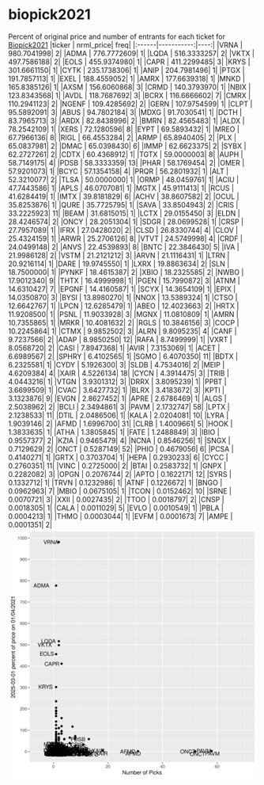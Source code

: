 # biopick2021
Percent of original price and number of entrants for each ticket for [Biopick2021](https://twitter.com/hashtag/Biopick2021)
|ticker |  nrml_price| freq|
|:------|-----------:|----:|
|VRNA   | 980.7041998|    2|
|ADMA   | 776.7772609|    1|
|LQDA   | 516.3333257|    2|
|VKTX   | 497.7586188|    2|
|EOLS   | 455.9374980|    1|
|CAPR   | 411.2299485|    3|
|KRYS   | 301.6661150|    1|
|CYTK   | 235.1738306|    1|
|ANIP   | 204.7981496|    1|
|PTGX   | 191.7857113|    1|
|EXEL   | 188.4559052|    1|
|AMRX   | 177.6639318|    1|
|MNKD   | 165.8385126|    1|
|AXSM   | 156.6060868|    3|
|CRMD   | 140.3793970|    1|
|NBIX   | 123.8343568|    1|
|AVDL   | 118.7687692|    3|
|BCRX   | 116.6666602|    7|
|CMRX   | 110.2941123|    2|
|NGENF  | 109.4285692|    2|
|GERN   | 107.9754599|    1|
|CLPT   |  95.5892091|    3|
|ABUS   |  94.7802184|    3|
|MDXG   |  91.7030541|    1|
|DCTH   |  83.7965713|    3|
|ARDX   |  82.8438996|    2|
|BMRN   |  82.4565483|    1|
|ALDX   |  78.2542109|    1|
|XERS   |  72.1280596|    8|
|EYPT   |  69.5893432|    1|
|MREO   |  67.7966136|    8|
|RIGL   |  66.4553284|    2|
|ARMP   |  65.8940405|    2|
|PLX    |  65.0837981|    2|
|DMAC   |  65.0398430|    6|
|IMMP   |  62.6623375|    2|
|SYBX   |  62.2727261|    2|
|CDTX   |  60.4368912|    1|
|TGTX   |  59.0000003|    8|
|AUPH   |  58.7149175|    4|
|PDSB   |  58.3333359|   13|
|PHAR   |  58.1769454|    2|
|OMER   |  57.9201073|    1|
|BCYC   |  57.1354158|    4|
|PRQR   |  56.2801932|    1|
|ALT    |  52.3210077|    2|
|TLSA   |  50.0000000|    1|
|ORMP   |  48.0459761|    1|
|ACIU   |  47.7443586|    1|
|APLS   |  46.0707081|    1|
|MGTX   |  45.9111413|    1|
|RCUS   |  41.6284419|    1|
|IMTX   |  39.8181829|    6|
|ACHV   |  38.8607582|    2|
|OCUL   |  35.8253876|    1|
|QURE   |  35.7725795|    1|
|SAVA   |  33.8504943|    2|
|CRIS   |  33.2225923|   11|
|BEAM   |  31.6815015|    1|
|LCTX   |  29.0155450|    3|
|ELDN   |  28.4246574|    2|
|ONCY   |  28.2051304|    1|
|SDGR   |  28.0699528|    1|
|CRSP   |  27.7957089|    1|
|IFRX   |  27.0428020|    2|
|CLSD   |  26.8330744|    4|
|CLOV   |  25.4324159|    1|
|ARWR   |  25.2706126|    8|
|VTVT   |  24.5749998|    4|
|CRDF   |  24.0499148|    2|
|ANVS   |  22.4539893|    8|
|BNTC   |  22.3846430|    5|
|IVA    |  21.9986128|    2|
|VSTM   |  21.2121212|    3|
|ARVN   |  21.1116431|    1|
|LTRN   |  20.9216114|    1|
|DARE   |  19.9745550|    1|
|LXRX   |  19.8863634|    2|
|SLN    |  18.7500000|    1|
|PYNKF  |  18.4615387|    2|
|XBIO   |  18.2325585|    2|
|NWBO   |  17.9012340|    9|
|THTX   |  16.4999998|    1|
|PGEN   |  15.7990872|    3|
|ATNM   |  14.6310427|    7|
|EPGNF  |  14.4160587|    1|
|SCYX   |  14.3654109|    1|
|EPIX   |  14.0350870|    3|
|BYSI   |  13.8980270|    1|
|NNOX   |  13.5389324|    1|
|CTSO   |  12.6642767|    1|
|LPCN   |  12.6285479|    1|
|ABEO   |  12.4023663|    2|
|HRTX   |  11.9208500|    1|
|PSNL   |  11.9033928|    3|
|MGNX   |  11.0810809|    1|
|AMRN   |  10.7355865|    1|
|MRKR   |  10.4081632|    2|
|RGLS   |  10.3846156|    3|
|COCP   |  10.2245864|    1|
|CTMX   |   9.9852502|    3|
|ALRN   |   9.8095235|    4|
|CANF   |   9.7237566|    2|
|ADAP   |   8.9850250|   12|
|RAFA   |   8.7499999|    1|
|VXRT   |   8.0568720|    2|
|CASI   |   7.8947368|    1|
|AVIR   |   7.3153069|    1|
|ACET   |   6.6989567|    2|
|SPHRY  |   6.4102565|    1|
|SGMO   |   6.4070350|   11|
|BDTX   |   6.2325581|    1|
|CYDY   |   5.1926300|    3|
|SLDB   |   4.7534016|    2|
|MEIP   |   4.6209384|    4|
|XAIR   |   4.5226134|   18|
|CYCN   |   4.3914475|    3|
|TRIB   |   4.0443216|    1|
|VTGN   |   3.9301312|    3|
|DRRX   |   3.8095239|    1|
|PPBT   |   3.6699509|    1|
|CVAC   |   3.6427732|    1|
|BLRX   |   3.4183672|    3|
|KPTI   |   3.1323876|    9|
|EVGN   |   2.8627452|    1|
|APRE   |   2.6786469|    1|
|ALGS   |   2.5038962|    2|
|BCLI   |   2.3494861|    3|
|PAVM   |   2.1732747|   58|
|LPTX   |   2.1238533|   11|
|DTIL   |   2.0486506|    1|
|KALA   |   2.0204081|   10|
|LYRA   |   1.9039146|    2|
|AFMD   |   1.6996700|   31|
|CLRB   |   1.4009661|    5|
|HOOK   |   1.3833635|    1|
|ATHA   |   1.3805845|    1|
|FATE   |   1.2488849|    3|
|IBIO   |   0.9557377|    2|
|KZIA   |   0.9465479|    4|
|NCNA   |   0.8546256|    1|
|SNGX   |   0.7129629|    2|
|ONCT   |   0.5287149|   52|
|PHIO   |   0.4679056|    6|
|PCSA   |   0.4140271|    1|
|GRTX   |   0.3703704|    1|
|HEPA   |   0.2930233|    6|
|CYCC   |   0.2760351|   11|
|VINC   |   0.2725000|    2|
|BTAI   |   0.2583732|    1|
|GNPX   |   0.2282082|    3|
|OPGN   |   0.2076744|    2|
|APTO   |   0.1622171|   12|
|SYRS   |   0.1332712|    1|
|TRVN   |   0.1232986|    1|
|ATNF   |   0.1226672|    1|
|BNGO   |   0.0962963|    7|
|MBIO   |   0.0675105|    1|
|TCON   |   0.0152462|   10|
|SRNE   |   0.0070721|    3|
|XXII   |   0.0027435|    2|
|TTOO   |   0.0018797|    2|
|CNSP   |   0.0018305|    1|
|CALA   |   0.0011029|    5|
|EVLO   |   0.0010549|    1|
|PBLA   |   0.0004213|    1|
|THMO   |   0.0003044|    1|
|EVFM   |   0.0001673|    7|
|AMPE   |   0.0001351|    2|
![retvspicks](biopicks.png?raw=true)
